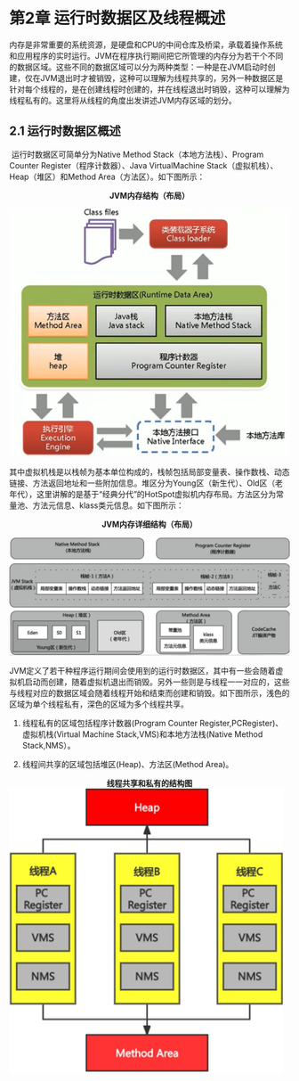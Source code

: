 # 第2章 运行时数据区及线程概述

​	内存是非常重要的系统资源，是硬盘和CPU的中间仓库及桥梁，承载着操作系统和应用程序的实时运行。JVM在程序执行期间把它所管理的内存分为若干个不同的数据区域。这些不同的数据区域可以分为两种类型：一种是在JVM启动时创建，仅在JVM退出时才被销毁，这种可以理解为线程共享的，另外一种数据区是针对每个线程的，是在创建线程时创建的，并在线程退出时销毁，这种可以理解为线程私有的。这里将从线程的角度出发讲述JVM内存区域的划分。

## 2.1 运行时数据区概述

​	运行时数据区可简单分为Native Method Stack（本地方法栈）、Program Counter Register（程序计数器）、Java VirtualMachine Stack（虚拟机栈）、Heap（堆区）和Method Area（方法区）。如下图所示：

<div style="text-align:center;font-weight:bold;">JVM内存结构（布局）</div>

![image-20230412131719325](images/image-20230412131719325.png)

​	其中虚拟机栈是以栈帧为基本单位构成的，栈帧包括局部变量表、操作数栈、动态链接、方法返回地址和一些附加信息。堆区分为Young区（新生代）、Old区（老年代），这里讲解的是基于“经典分代”的HotSpot虚拟机内存布局。方法区分为常量池、方法元信息、klass类元信息。如下图所示：

<div style="text-align:center;font-weight:bold;">JVM内存详细结构（布局）</div>

![image-20241103131048356](images/image-20241103131048356.png)

​	JVM定义了若干种程序运行期间会使用到的运行时数据区，其中有一些会随着虚拟机启动而创建，随着虚拟机退出而销毁。另外一些则是与线程一一对应的，这些与线程对应的数据区域会随着线程开始和结束而创建和销毁。如下图所示，浅色的区域为单个线程私有，深色的区域为多个线程共享。

1. 线程私有的区域包括程序计数器(Program Counter Register,PCRegister)、虚拟机栈(Virtual Machine Stack,VMS)和本地方法栈(Native Method Stack,NMS）。

2. 线程间共享的区域包括堆区(Heap)、方法区(Method Area)。

<div style="text-align:center;font-weight:bold;">线程共享和私有的结构图</div>

<img src="./images/image-20241103131443760.png" alt="image-20241103131443760" style="zoom:50%;" />